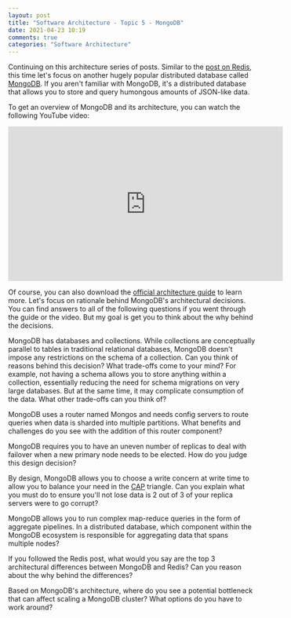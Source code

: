 ```yaml
---
layout: post
title: "Software Architecture - Topic 5 - MongoDB"
date: 2021-04-23 10:19
comments: true
categories: "Software Architecture"
---
```


Continuing on this architecture series of posts. Similar to the [post on Redis](/blog/2021/03/04/architecture-redis/), this time let's focus on another hugely popular distributed database
called [MongoDB](https://www.mongodb.com). If you aren't familiar with MongoDB, it's a distributed database that allows you to store and query humongous amounts of JSON-like data.

To get an overview of MongoDB and its architecture, you can watch the following YouTube video:

<iframe width="560" height="315" src="https://www.youtube.com/embed/oH-gQ4JdXQc" title="YouTube video player" frameborder="0" allow="accelerometer; autoplay; clipboard-write; encrypted-media; gyroscope; picture-in-picture" allowfullscreen></iframe>

Of course, you can also download the [official architecture guide](https://www.mongodb.com/collateral/mongodb-architecture-guide) to learn more. 
Let's focus on rationale behind MongoDB's architectural decisions. You can find answers to all of the following questions
if you went through the guide or the video. But my goal is get you to think about the why behind the decisions.

MongoDB has databases and collections. While collections are conceptually parallel to tables in traditional relational databases, MongoDB doesn't impose
any restrictions on the schema of a collection. Can you think of reasons behind this decision? What trade-offs come to your mind? For example,
not having a schema allows you to store anything within a collection, essentially reducing the need for schema migrations on very large databases.
But at the same time, it may complicate consumption of the data. What other trade-offs can you think of?

MongoDB uses a router named Mongos and needs config servers to route queries when data is sharded into multiple partitions. What benefits and challenges do you see with the addition of this router component?

MongoDB requires you to have an uneven number of replicas to deal with failover when a new primary node needs to be elected. How do you judge this design decision?

By design, MongoDB allows you to choose a write concern at write time to allow you to balance your need in the [CAP](https://en.wikipedia.org/wiki/CAP_theorem) triangle. Can you explain what you must do
 to ensure you'll not lose data is 2 out of 3 of your replica servers were to go corrupt?

MongoDB allows you to run complex map-reduce queries in the form of aggregate pipelines. In a distributed database, which component within the MongoDB ecosystem
is responsible for aggregating data that spans multiple nodes?

If you followed the Redis post, what would you say are the top 3 architectural differences between MongoDB and Redis? Can you reason about the why behind the
differences?

Based on MongoDB's architecture, where do you see a potential bottleneck that can affect scaling a MongoDB cluster? What options do you have to work around?